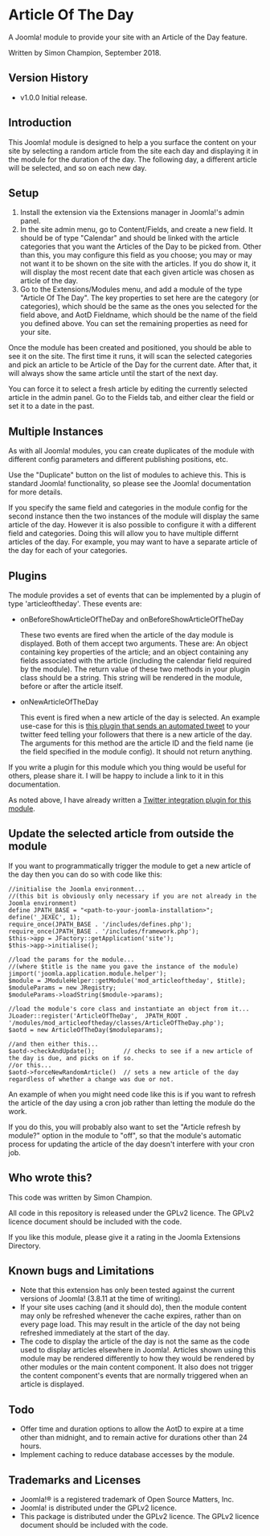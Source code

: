 Article Of The Day
=======================

A Joomla! module to provide your site with an Article of the Day feature.

Written by Simon Champion, September 2018.


Version History
---------------

* v1.0.0    Initial release.


Introduction
------------

This Joomla! module is designed to help a you surface the content on your site by selecting a random article from the site each day and displaying it in the module for the duration of the day. The following day, a different article will be selected, and so on each new day.


Setup
-----

1. Install the extension via the Extensions manager in Joomla!'s admin panel.
2. In the site admin menu, go to Content/Fields, and create a new field. It should be of type "Calendar" and should be linked with the article categories that you want the Articles of the Day to be picked from. Other than this, you may configure this field as you choose; you may or may not want it to be shown on the site with the articles. If you do show it, it will display the most recent date that each given article was chosen as article of the day.
3. Go to the Extensions/Modules menu, and add a module of the type "Article Of The Day". The key properties to set here are the category (or categories), which should be the same as the ones you selected for the field above, and AotD Fieldname, which should be the name of the field you defined above. You can set the remaining properties as need for your site.

Once the module has been created and positioned, you should be able to see it on the site. The first time it runs, it will scan the selected categories and pick an article to be Article of the Day for the current date. After that, it will always show the same article until the start of the next day.

You can force it to select a fresh article by editing the currently selected article in the admin panel. Go to the Fields tab, and either clear the field or set it to a date in the past.


Multiple Instances
------------------

As with all Joomla! modules, you can create duplicates of the module with different config parameters and different publishing positions, etc.

Use the "Duplicate" button on the list of modules to achieve this. This is standard Joomla! functionality, so please see the Joomla! documentation for more details.

If you specify the same field and categories in the module config for the second instance then the two instances of the module will display the same article of the day. However it is also possible to configure it with a different field and categories. Doing this will allow you to have multiple differnt articles of the day. For example, you may want to have a separate article of the day for each of your categories.


Plugins
--------

The module provides a set of events that can be implemented by a plugin of type 'articleoftheday'. These events are:

- onBeforeShowArticleOfTheDay and onBeforeShowArticleOfTheDay

    These two events are fired when the article of the day module is displayed. Both of them accept two arguments. These are: An object containing key properties of the article; and an object containing any fields associated with the article (including the calendar field required by the module). The return value of these two methods in your plugin class should be a string. This string will be rendered in the module, before or after the article itself.

- onNewArticleOfTheDay

     This event is fired when a new article of the day is selected. An example use-case for this is [this plugin that sends an automated tweet](https://github.com/Spudley/plg_articleoftheday_tweet) to your twitter feed telling your followers that there is a new article of the day. The arguments for this method are the article ID and the field name (ie the field specified in the module config). It should not return anything.

If you write a plugin for this module which you thing would be useful for others, please share it. I will be happy to include a link to it in this documentation.

As noted above, I have already written a [Twitter integration plugin for this module](https://github.com/Spudley/plg_articleoftheday_tweet).


Update the selected article from outside the module
---------------------------------------------------

If you want to programmatically trigger the module to get a new article of the day then you can do so with code like this:


    //initialise the Joomla environment...
    //(this bit is obviously only necessary if you are not already in the Joomla environment)
    define JPATH_BASE = "<path-to-your-joomla-installation>";
	define('_JEXEC', 1);
	require_once(JPATH_BASE . '/includes/defines.php');
	require_once(JPATH_BASE . '/includes/framework.php');
	$this->app = JFactory::getApplication('site');
	$this->app->initialise();

    //load the params for the module...
    //(where $title is the name you gave the instance of the module)
    jimport('joomla.application.module.helper');
    $module = JModuleHelper::getModule('mod_articleoftheday', $title);
    $moduleParams = new JRegistry;
    $moduleParams->loadString($module->params);

    //load the module's core class and instantiate an object from it...
    JLoader::register('ArticleOfTheDay',  JPATH_ROOT . '/modules/mod_articleoftheday/classes/ArticleOfTheDay.php');
    $aotd = new ArticleOfTheDay($moduleparams);

    //and then either this...
    $aotd->checkAndUpdate();        // checks to see if a new article of the day is due, and picks on if so.
    //or this...
    $aotd->forceNewRandomArticle()  // sets a new article of the day regardless of whether a change was due or not.

An example of when you might need code like this is if you want to refresh the article of the day using a cron job rather than letting the module do the work.

If you do this, you will probably also want to set the "Article refresh by module?" option in the module to "off", so that the module's automatic process for updating the article of the day doesn't interfere with your cron job.



Who wrote this?
---------------

This code was written by Simon Champion.

All code in this repository is released under the GPLv2 licence. The GPLv2 licence document should be included with the code.

If you like this module, please give it a rating in the Joomla Extensions Directory.


Known bugs and Limitations
--------------------------

- Note that this extension has only been tested against the current versions of Joomla! (3.8.11 at the time of writing).
- If your site uses caching (and it should do), then the module content may only be refreshed whenever the cache expires, rather than on every page load. This may result in the article of the day not being refreshed immediately at the start of the day.
- The code to display the article of the day is not the same as the code used to display articles elsewhere in Joomla!. Articles shown using this module may be rendered differently to how they would be rendered by other modules or the main content component. It also does not trigger the content component's events that are normally triggered when an article is displayed.


Todo
----

* Offer time and duration options to allow the AotD to expire at a time other than midnight, and to remain active for durations other than 24 hours.
* Implement caching to reduce database accesses by the module.


Trademarks and Licenses
-----------------------

* Joomla!® is a registered trademark of Open Source Matters, Inc.
* Joomla! is distributed under the GPLv2 licence.
* This package is distributed under the GPLv2 licence. The GPLv2 licence document should be included with the code.

